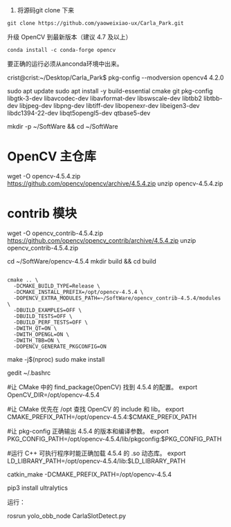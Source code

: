 1. 将源码git clone 下来

```
git clone https://github.com/yaoweixiao-ux/Carla_Park.git
```

升级 OpenCV 到最新版本（建议 4.7 及以上）

```
conda install -c conda-forge opencv

```

要正确的运行必须从anconda环境中出来。

crist@crist:~/Desktop/Carla_Park$ pkg-config --modversion opencv4
4.2.0

sudo apt update
sudo apt install -y build-essential cmake git pkg-config
libgtk-3-dev libavcodec-dev libavformat-dev libswscale-dev
libtbb2 libtbb-dev libjpeg-dev libpng-dev libtiff-dev
libopenexr-dev libeigen3-dev libdc1394-22-dev libqt5opengl5-dev qtbase5-dev

mkdir -p ~/SoftWare && cd ~/SoftWare

# OpenCV 主仓库

wget -O opencv-4.5.4.zip https://github.com/opencv/opencv/archive/4.5.4.zip
unzip opencv-4.5.4.zip

# contrib 模块

wget -O opencv_contrib-4.5.4.zip https://github.com/opencv/opencv_contrib/archive/4.5.4.zip
unzip opencv_contrib-4.5.4.zip

cd ~/SoftWare/opencv-4.5.4
mkdir build && cd build

```

cmake .. \
  -DCMAKE_BUILD_TYPE=Release \
  -DCMAKE_INSTALL_PREFIX=/opt/opencv-4.5.4 \
  -DOPENCV_EXTRA_MODULES_PATH=~/SoftWare/opencv_contrib-4.5.4/modules \
  -DBUILD_EXAMPLES=OFF \
  -DBUILD_TESTS=OFF \
  -DBUILD_PERF_TESTS=OFF \
  -DWITH_QT=ON \
  -DWITH_OPENGL=ON \
  -DWITH_TBB=ON \
  -DOPENCV_GENERATE_PKGCONFIG=ON

```

make -j$(nproc)
sudo make install

gedit ~/.bashrc

#让 CMake 中的 find_package(OpenCV) 找到 4.5.4 的配置。
export OpenCV_DIR=/opt/opencv-4.5.4

#让 CMake 优先在 /opt 查找 OpenCV 的 include 和 lib。
export CMAKE_PREFIX_PATH=/opt/opencv-4.5.4:$CMAKE_PREFIX_PATH

#让 pkg-config 正确输出 4.5.4 的版本和编译参数。
export PKG_CONFIG_PATH=/opt/opencv-4.5.4/lib/pkgconfig:$PKG_CONFIG_PATH

#运行 C++ 可执行程序时能正确加载 4.5.4 的 .so 动态库。
export LD_LIBRARY_PATH=/opt/opencv-4.5.4/lib:$LD_LIBRARY_PATH

catkin_make -DCMAKE_PREFIX_PATH=/opt/opencv-4.5.4

pip3 install ultralytics


运行：

rosrun yolo_obb_node CarlaSlotDetect.py
